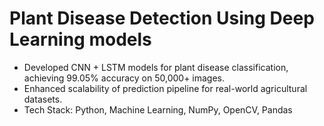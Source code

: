 # Plant Disease Detection Using Deep Learning models
- Developed CNN + LSTM models for plant disease classification, achieving 99.05% accuracy on 50,000+ images.
- Enhanced scalability of prediction pipeline for real-world agricultural datasets.
- Tech Stack: Python, Machine Learning, NumPy, OpenCV, Pandas
